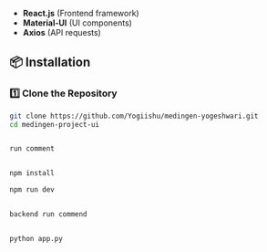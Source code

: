 - **React.js** (Frontend framework)  
- **Material-UI** (UI components)  
- **Axios** (API requests)

## 📦 Installation  

### 1️⃣ Clone the Repository  
```bash
git clone https://github.com/Yogiishu/medingen-yogeshwari.git
cd medingen-project-ui


run comment


npm install

npm run dev


backend run commend


python app.py
